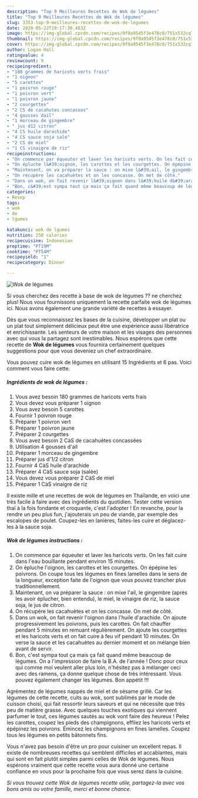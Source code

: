 ```yaml
---
description: "Top 9 Meilleures Recettes de Wok de légumes"
title: "Top 9 Meilleures Recettes de Wok de légumes"
slug: 3353-top-9-meilleures-recettes-de-wok-de-legumes
date: 2020-05-22T19:17:30.483Z
image: https://img-global.cpcdn.com/recipes/9f9a9545f3e478c0/751x532cq70/wok-de-legumes-photo-principale-de-la-recette.jpg
thumbnail: https://img-global.cpcdn.com/recipes/9f9a9545f3e478c0/751x532cq70/wok-de-legumes-photo-principale-de-la-recette.jpg
cover: https://img-global.cpcdn.com/recipes/9f9a9545f3e478c0/751x532cq70/wok-de-legumes-photo-principale-de-la-recette.jpg
author: Logan Hall
ratingvalue: 4
reviewcount: 9
recipeingredient:
- "180 grammes de haricots verts frais"
- "1 oignon"
- "5 carottes"
- "1 poivron rouge"
- "1 poivron vert"
- "1 poivron jaune"
- "2 courgettes"
- "2 CS de cacahutes concasses"
- "4 gousses dail"
- "1 morceau de gingembre"
- " jus d12 citron"
- "4 CS huile darachide"
- "4 CS sauce soja sale"
- "2 CS de miel"
- "1 CS vinaigre de riz"
recipeinstructions:
- "On commence par équeuter et laver les haricots verts. On les fait cuire dans l&#39;eau bouillante pendant environ 15 minutes."
- "On épluche l&#39;oignon, les carottes et les courgettes. On épépine les poivrons. On coupe tous les légumes en fines lamelles dans le sens de la longueur, exception faite de l&#39;oignon que vous pouvez trancher plus traditionnellement."
- "Maintenant, on va préparer la sauce : on mixe l&#39;ail, le gingembre (après les avoir éplucher, bien entendu), le miel, le vinaigre de riz, la sauce soja, le jus de citron."
- "On récupère les cacahuètes et on les concasse. On met de côté."
- "Dans un wok, on fait revenir l&#39;oignon dans l&#39;huile d&#39;arachide. On ajoute progressivement les poivrons, puis les carottes. On fait chauffer pendant 5 minutes en remuant régulièrement. On ajoute les courgettes et les haricots verts et on fait cuire à feu vif pendant 10 minutes. On verse la sauce et les cacahuètes au dernier moment et on mélange bien avant de servir."
- "Bon, c&#39;est sympa tout ça mais ça fait quand même beaucoup de légumes. On a l&#39;impression de faire la B.A. de l&#39;année ! Donc pour ceux qui comme moi veulent aller plus loin, n&#39;hésitez pas à mélanger ceci avec des ramens, ça donne quelque chose de très intéressant. Vous pouvez également changer les légumes. Bon appétit !!!"
categories:
- Resep
tags:
- wok
- de
- lgumes

katakunci: wok de lgumes 
nutrition: 250 calories
recipecuisine: Indonesian
preptime: "PT19M"
cooktime: "PT54M"
recipeyield: "1"
recipecategory: Dinner

---
```



![Wok de légumes](https://img-global.cpcdn.com/recipes/9f9a9545f3e478c0/751x532cq70/wok-de-legumes-photo-principale-de-la-recette.jpg)

Si vous cherchez des recette à base de wok de légumes ?? ne cherchez plus! Nous vous fournissons uniquement la recette parfaite wok de légumes ici. Nous avons également une grande variété de recettes à essayer.

Dès que vous reconnaissez les bases de la cuisine, développer un plat ou un plat tout simplement délicieux peut être une expérience aussi libératrice et enrichissante. Les senteurs de votre maison et les visages des personnes avec qui vous la partagez sont inestimables. Nous espérons que cette recette de <strong> Wok de légumes </strong> vous fournira certainement quelques suggestions pour que vous deveniez un chef extraordinaire.

<!--inarticleads1-->

Vous pouvez cuire wok de légumes en utilisant 15 Ingrédients et 6 pas. Voici comment vous faire cette.

##### Ingrédients de wok de légumes :

1. Vous avez besoin 180 grammes de haricots verts frais
1. Vous devez vous préparer 1 oignon
1. Vous avez besoin 5 carottes
1. Fournir 1 poivron rouge
1. Préparer 1 poivron vert
1. Préparer 1 poivron jaune
1. Préparer 2 courgettes
1. Vous avez besoin 2 CàS de cacahuètes concassées
1. Utilisation 4 gousses d&#39;ail
1. Préparer 1 morceau de gingembre
1. Préparer  jus d&#39;1/2 citron
1. Fournir 4 CàS huile d&#39;arachide
1. Préparer 4 CàS sauce soja (salée)
1. Vous devez vous préparer 2 CàS de miel
1. Préparer 1 CàS vinaigre de riz


Il existe mille et une recettes de wok de légumes en Thaïlande, en voici une très facile à faire avec des ingrédients du quotidien. Tester cette version thaï à la fois fondante et croquante, c&#39;est l&#39;adopter ! En revanche, pour la rendre un peu plus fun, j&#39;ajouterais un peu de viande, par exemple des escalopes de poulet. Coupez-les en lanières, faites-les cuire et déglacez-les à la sauce soja. 

<!--inarticleads2-->

##### Wok de légumes instructions :

1. On commence par équeuter et laver les haricots verts. On les fait cuire dans l&#39;eau bouillante pendant environ 15 minutes.
1. On épluche l&#39;oignon, les carottes et les courgettes. On épépine les poivrons. On coupe tous les légumes en fines lamelles dans le sens de la longueur, exception faite de l&#39;oignon que vous pouvez trancher plus traditionnellement.
1. Maintenant, on va préparer la sauce : on mixe l&#39;ail, le gingembre (après les avoir éplucher, bien entendu), le miel, le vinaigre de riz, la sauce soja, le jus de citron.
1. On récupère les cacahuètes et on les concasse. On met de côté.
1. Dans un wok, on fait revenir l&#39;oignon dans l&#39;huile d&#39;arachide. On ajoute progressivement les poivrons, puis les carottes. On fait chauffer pendant 5 minutes en remuant régulièrement. On ajoute les courgettes et les haricots verts et on fait cuire à feu vif pendant 10 minutes. On verse la sauce et les cacahuètes au dernier moment et on mélange bien avant de servir.
1. Bon, c&#39;est sympa tout ça mais ça fait quand même beaucoup de légumes. On a l&#39;impression de faire la B.A. de l&#39;année ! Donc pour ceux qui comme moi veulent aller plus loin, n&#39;hésitez pas à mélanger ceci avec des ramens, ça donne quelque chose de très intéressant. Vous pouvez également changer les légumes. Bon appétit !!!


Agrémentez de légumes nappés de miel et de sésame grillé. Car les légumes de cette recette, cuits au wok, sont sublimés par le mode de cuisson choisi, qui fait ressortir leurs saveurs et qui ne nécessite que très peu de matière grasse. Avec quelques touches exotiques qui viennent parfumer le tout, ces légumes sautés au wok vont faire des heureux ! Pelez les carottes, coupez les pieds des champignons, effilez les haricots verts et épépinez les poivrons. Émincez les champignons en fines lamelles. Coupez tous les légumes en petits bâtonnets fins. 

<!--inarticleads1-->

<p>
Vous n'avez pas besoin d'être un pro pour cuisiner un excellent repas. Il existe de nombreuses recettes qui semblent difficiles et accablantes, mais qui sont en fait plutôt simples parmi celles de Wok de légumes. Nous espérons vraiment que cette recette vous aura donné une certaine confiance en vous pour la prochaine fois que vous serez dans la cuisine.
</p>

<p>
<i>Si vous trouvez cette Wok de légumes recette utile, partagez-la avec vos bons amis ou votre famille, merci et bonne chance.</i>
</p>

